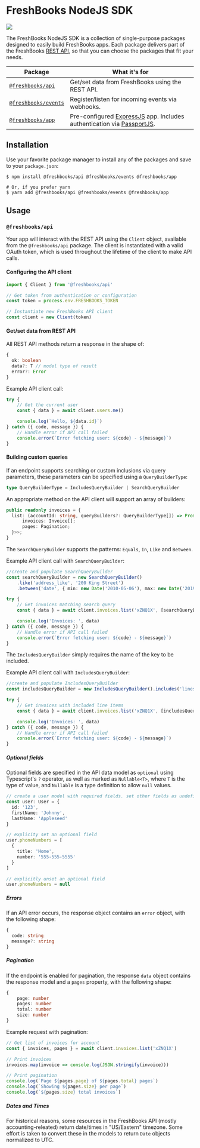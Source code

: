 # FreshBooks NodeJS SDK

![](https://github.com/freshbooks/api-sdk/workflows/Node%20CI/badge.svg)

The FreshBooks NodeJS SDK is a collection of single-purpose packages designed to easily build FreshBooks apps. Each package delivers part of the FreshBooks [REST API](https://www.freshbooks.com/api), so that you can choose the packages that fit your needs.

| Package                             | What it's for                                                                                                                 |
| ----------------------------------- | ----------------------------------------------------------------------------------------------------------------------------- |
| [`@freshbooks/api`](https://www.npmjs.com/package/@freshbooks/api) | Get/set data from FreshBooks using the REST API.                                                                              |
| [`@freshbooks/events`](https://www.npmjs.com/package/@freshbooks/events)                | Register/listen for incoming events via webhooks.                                                                             |
| [`@freshbooks/app`](https://www.npmjs.com/package/@freshbooks/api) | Pre-configured [ExpressJS](https://expressjs.com/) app. Includes authentication via [PassportJS](http://www.passportjs.org/). |

## Installation

Use your favorite package manager to install any of the packages and save to your `package.json`:

```shell
$ npm install @freshbooks/api @freshbooks/events @freshbooks/app

# Or, if you prefer yarn
$ yarn add @freshbooks/api @freshbooks/events @freshbooks/app
```

## Usage

### `@freshbooks/api`

Your app will interact with the REST API using the `Client` object, available from the `@freshbooks/api` package.
The client is instantiated with a valid OAuth token, which is used throughout the lifetime of the client to make API calls.

#### Configuring the API client

```typescript
import { Client } from '@freshbooks/api'

// Get token from authentication or configuration
const token = process.env.FRESHBOOKS_TOKEN

// Instantiate new FreshBooks API client
const client = new Client(token)
```

#### Get/set data from REST API

All REST API methods return a response in the shape of:

```typescript
{
  ok: boolean
  data?: T // model type of result
  error?: Error
}
```

Example API client call:

```typescript
try {
    // Get the current user
    const { data } = await client.users.me()

    console.log(`Hello, ${data.id}`)
} catch ({ code, message }) {
    // Handle error if API call failed
    console.error(`Error fetching user: ${code} - ${message}`)
}
```

#### Building custom queries

If an endpoint supports searching or custom inclusions via query parameters, these parameters
can be specified using a `QueryBuilderType`:

```typescript
type QueryBuilderType = IncludesQueryBuilder | SearchQueryBuilder
```

An appropriate method on the API client will support an array of builders:

```typescript
public readonly invoices = {
  list: (accountId: string, queryBuilders?: QueryBuilderType[]) => Promise<Result<{
      invoices: Invoice[];
      pages: Pagination;
  }>>;
}
```

The `SearchQueryBuilder` supports the patterns: `Equals`, `In`, `Like` and `Between`.

Example API client call with `SearchQueryBuilder`:

```typescript
//create and populate SearchQueryBuilder
const searchQueryBuilder = new SearchQueryBuilder()
    .like('address_like', '200 King Street')
    .between('date', { min: new Date('2010-05-06'), max: new Date('2019-11-10') })

try {
    // Get invoices matching search query
    const { data } = await client.invoices.list('xZNQ1X', [searchQueryBuilder])

    console.log('Invoices: ', data)
} catch ({ code, message }) {
    // Handle error if API call failed
    console.error(`Error fetching user: ${code} - ${message}`)
}
```

The `IncludesQueryBuilder` simply requires the name of the key to be included.

Example API client call with `IncludesQueryBuilder`:

```typescript
//create and populate IncludesQueryBuilder
const includesQueryBuilder = new IncludesQueryBuilder().includes('lines')

try {
    // Get invoices with included line items
    const { data } = await client.invoices.list('xZNQ1X', [includesQueryBuilder])

    console.log('Invoices: ', data)
} catch ({ code, message }) {
    // Handle error if API call failed
    console.error(`Error fetching user: ${code} - ${message}`)
}
```

##### Optional fields

Optional fields are specified in the API data model as `optional` using Typescript's `?` operator, as well as marked as `Nullable<T>`, where `T` is the type of value, and `Nullable` is a type definition to allow `null` values.

```typescript
// create a user model with required fields. set other fields as undefined
const user: User = {
  id: '123',
  firstName: 'Johnny',
  lastName: 'Appleseed'
}

// explicity set an optional field
user.phoneNumbers = [
  {
    title: 'Home',
    number: '555-555-5555'
  }
]

// explicitly unset an optional field
user.phoneNumbers = null
```

##### Errors

If an API error occurs, the response object contains an `error` object, with the following shape:

```typescript
{
  code: string
  message?: string
}
```

##### Pagination

If the endpoint is enabled for pagination, the response `data` object contains the response model and a `pages` property, with the following shape:

```typescript
{
    page: number
    pages: number
    total: number
    size: number
}
```

Example request with pagination:

```typescript
// Get list of invoices for account
const { invoices, pages } = await client.invoices.list('xZNQ1X')

// Print invoices
invoices.map(invoice => console.log(JSON.stringify(invoice)))

// Print pagination
console.log(`Page ${pages.page} of ${pages.total} pages`)
console.log(`Showing ${pages.size} per page`)
console.log(`${pages.size} total invoices`)
```

##### Dates and Times

For historical reasons, some resources in the FreshBooks API (mostly accounting-releated) return date/times in "US/Eastern" timezone. Some effort is taken to convert these in the models to return `Date` objects normalized to UTC.
